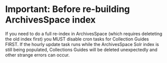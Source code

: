 # Important: Before re-building ArchivesSpace index

If you need to do a full re-index in ArchivesSpace (which requires deleteting the old index first) you MUST disable cron tasks for Collection Guides FIRST. If the hourly update task runs while the ArchivesSpace Solr index is still being populated, Collections Guides will be deleted unexpectedly and other strange errors can occur.
